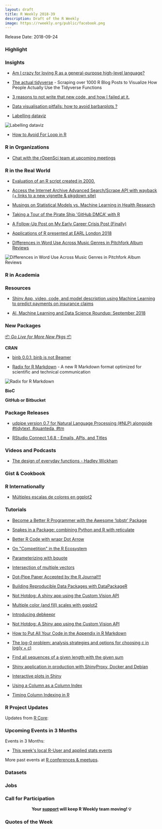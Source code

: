 ```yaml
---
layout: draft
title: R Weekly 2018-39
description: Draft of the R Weekly
image: https://rweekly.org/public/facebook.png
---
```


Release Date: 2018-09-24

###  Highlight



### Insights

+ [Am I crazy for loving R as a general-purpose high-level language?](https://www.reddit.com/r/rstats/comments/9hviwd/am_i_crazy_for_loving_r_as_a_generalpurpose/)

+ [The actual tidyverse](http://giorasimchoni.com/2018/09/17/2018-09-17-the-actual-tidyverse/) - Scraping over 1000 R Blog Posts to Visualize How People Actually Use the Tidyverse Functions

+ [3 reasons to not write that new code, and how I failed at it.](https://jozefhajnala.gitlab.io/r/r904-dont-write-that-code/)

+ [Data visualisation pitfalls: how to avoid barbarplots ?](https://rtask.thinkr.fr/blog/data-visualisation-pitfalls-how-to-avoid-barbarplots/)

+ [Labelling dataviz](https://mikewk.com/post/2018-09-20-labelling-dataviz/)

![Labelling dataviz](https://mikewk.com/post/img/tick-marks-final.png)


+ [How to Avoid For Loop in R](https://statcompute.wordpress.com/2018/09/15/how-to-avoid-for-loop-in-r/)

###  R in Organizations

+ [Chat with the rOpenSci team at upcoming meetings](https://ropensci.org/blog/2018/09/21/ropensci-at-meetings/)


### R in the Real World

+ [Evaluation of an R script created in 2000. ](https://www.jumpingrivers.com/blog/r-from-the-turn-of-the-century/)


+ [Access the Internet Archive Advanced Search/Scrape API with wayback (+ links to a new vignette & pkgdown site)](https://rud.is/b/2018/09/17/access-the-internet-archive-advanced-search-scrape-api-with-wayback-a-links-to-a-new-vignette-pkgdown-site/)

+ [Musings on Statistical Models vs. Machine Learning in Health Research](http://fharrell.com/talk/mlhealth/)

+ [Taking a Tour of the Pirate Ship 'GitHub DMCA' with R](https://rud.is/b/2018/09/19/taking-a-tour-of-the-pirate-ship-github-dmca-with-r/)

+ [A Follow-Up Post on My Early Career Crisis Post (Finally)](https://yihui.name/en/2018/09/career-crisis-follow-up/)

+ [Applications of R presented at EARL London 2018](http://blog.revolutionanalytics.com/2018/09/earl-london-2018.html)

+ [Differences in Word Use Across Music Genres in Pitchfork Album Reviews](https://methodmatters.blogspot.com/2018/09/differences-in-word-use-across-music.html)

![Differences in Word Use Across Music Genres in Pitchfork Album Reviews](https://3.bp.blogspot.com/-NzNaelyOIPk/WqBHFzHGMoI/AAAAAAAAAbM/9x4Ef_N1yl4MuqneW9OCgj1Z76xT_cG9wCLcBGAs/s1600/comp_cloud_genre_blog.png)

###  R in Academia



###  Resources


+ [Shiny App, video, code, and model description using Machine Learning to predict payments on insurance claims](https://www.tychobra.com/posts/claims-ml/)

+ [AI, Machine Learning and Data Science Roundup: September 2018](http://blog.revolutionanalytics.com/2018/09/ai-roundup-september-2018.html)


###  New Packages

<p class="added-hostname"><a href="https://rweekly.org/live" target="_blank" class="externalLink">📦 <i>Go Live for More New Pkgs</i> 📦</a></p>

**CRAN**

+ [binb 0.0.1: binb is not Beamer](http://dirk.eddelbuettel.com/blog/2018/09/19#binb_0.0.1)

+ [Radix for R Markdown](https://blog.rstudio.com/2018/09/19/radix-for-r-markdown/) - A new R Markdown format optimized for scientific and technical communication

![Radix for R Markdown](https://d33wubrfki0l68.cloudfront.net/5348bf6dff2d38c059dcc9c98c7b7fb82ef9880c/0d3f7/images/2018-09-17-radix-fullscreen-layout.png)

**BioC**


**GitHub or Bitbucket**


### Package Releases

+ [udpipe version 0.7 for Natural Language Processing (#NLP) alongside #tidytext, #quanteda, #tm](http://bnosac.be/index.php/blog/81-udpipe-version-0-7-for-natural-language-processing-nlp-alongside-tidytext-quanteda-tm)

+ [RStudio Connect 1.6.8 - Emails, APIs, and Titles](https://blog.rstudio.com/2018/09/20/rstudio-connect-1-6-8-emails-apis-and-titles/)

###  Videos and Podcasts

+ [The design of everyday functions -  Hadley Wickham](https://www.youtube.com/watch?v=fTwh9mE8jLQ)

### Gist & Cookbook




### R Internationally

+ [Múltiples escalas de colores en ggplot2](https://eliocamp.github.io/codigo-r/2018/09/multiples-escalas-colores-ggplot2/)


###  Tutorials

+ [Become a Better R Programmer with the Awesome ‘lobstr’ Package](https://medium.com/analytics-vidhya/become-a-better-r-programmer-with-the-awesome-lobstr-package-af97fcd22602)

+ [Snakes in a Package: combining Python and R with reticulate](https://www.mango-solutions.com/blog/snakes-in-a-package-combining-python-and-r-with-reticulate)


+ [Better R Code with wrapr Dot Arrow](http://www.win-vector.com/blog/2018/09/better-r-code-with-wrapr-dot-arrow/)

+ [On "Competition" in the R Ecosystem](http://www.win-vector.com/blog/2018/09/on-competition-in-the-r-ecosystem/)

+ [Parameterizing with bquote](http://www.win-vector.com/blog/2018/09/parameterizing-with-bquote/)

+ [Intersection of multiple vectors](https://coolbutuseless.github.io/2018/09/17/intersection-of-multiple-vectors/)


+ [Dot-Pipe Paper Accepted by the R Journal!!!](http://www.win-vector.com/blog/2018/09/dot-pipe-paper-accepted-by-the-r-journal/)

+ [Building Reproducible Data Packages with DataPackageR](https://ropensci.org/blog/2018/09/18/datapackager/)


+ [Not Hotdog: A shiny app using the Custom Vision API](http://blog.revolutionanalytics.com/2018/09/not-hotdog-a-shiny-app-using-the-custom-vision-api.html)

+ [Multiple color (and fill) scales with ggplot2](https://eliocamp.github.io/codigo-r/2018/09/multiple-color-fill-scales-ggplot2/)


+ [Introducing debkeepr](https://jessesadler.com/post/debkeepr-intro/)


+ [Not Hotdog: A Shiny app using the Custom Vision API](http://blog.revolutionanalytics.com/2018/09/not-hotdog-a-shiny-app-using-the-custom-vision-api.html)

+ [How to Put All Your Code in the Appendix in R Markdown](https://yihui.name/en/2018/09/code-appendix/)


+ [The log-0 problem: analysis strategies and options for choosing c in log(y + c) ](https://aosmith.rbind.io/2018/09/19/the-log-0-problem/)


+ [Find all sequences of a given length with the given sum](https://coolbutuseless.github.io/2018/09/20/find-all-sequences-of-a-given-length-with-the-given-sum/)


+ [Shiny application in production with ShinyProxy, Docker and Debian](https://rtask.thinkr.fr/blog/shiny-application-in-production-with-shinyproxy-docker-and-debian/)


+ [Interactive plots in Shiny](https://rviews.rstudio.com/2018/09/20/shiny-r2d3/)


+ [Using a Column as a Column Index](http://www.win-vector.com/blog/2018/09/using-a-column-as-a-column-index/)


+ [Timing Column Indexing in R](http://www.win-vector.com/blog/2018/09/timing-column-indexing-in-r/)

<!--<div class="post-more-begi
n"></div><div class="post-more-end"></div>-->

###  R Project Updates

Updates from [R Core](http://developer.r-project.org/blosxom.cgi/R-devel/NEWS):






###  Upcoming Events in 3 Months

Events in 3 Months:

+ [This week's local R-User and applied stats events](https://community.rstudio.com/c/irl)

More past events at [R conferences & meetups](https://conf.rweekly.org).

### Datasets




### Jobs




###  Call for Participation



<p class="hide-support added-hostname support-rweekly" style="text-align: center;font-weight: bold;">Your <a class="non-visited externalLink" href="https://www.patreon.com/rweekly" onclick="pas(this)">support</a> will keep R Weekly team moving! 💡</p>

###  Quotes of the Week

